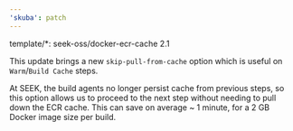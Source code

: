 ```yaml
---
'skuba': patch
---
```


template/\*: seek-oss/docker-ecr-cache 2.1

This update brings a new `skip-pull-from-cache` option which is useful on `Warm`/`Build Cache` steps.

At SEEK, the build agents no longer persist cache from previous steps, so this option allows us to proceed to the next step without needing to pull down the ECR cache. This can save on average ~ 1 minute, for a 2 GB Docker image size per build.
